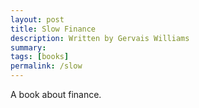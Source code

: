 ```yaml
---
layout: post
title: Slow Finance
description: Written by Gervais Williams
summary:
tags: [books]
permalink: /slow
---
```


A book about finance.
